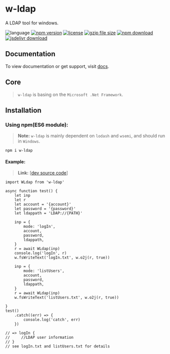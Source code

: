 # w-ldap
A LDAP tool for windows.

![language](https://img.shields.io/badge/language-JavaScript-orange.svg) 
[![npm version](http://img.shields.io/npm/v/w-ldap.svg?style=flat)](https://npmjs.org/package/w-ldap) 
[![license](https://img.shields.io/npm/l/w-ldap.svg?style=flat)](https://npmjs.org/package/w-ldap) 
[![gzip file size](http://img.badgesize.io/yuda-lyu/w-ldap/master/dist/w-ldap.umd.js.svg?compression=gzip)](https://github.com/yuda-lyu/w-ldap)
[![npm download](https://img.shields.io/npm/dt/w-ldap.svg)](https://npmjs.org/package/w-ldap) 
[![jsdelivr download](https://img.shields.io/jsdelivr/npm/hm/w-ldap.svg)](https://www.jsdelivr.com/package/npm/w-ldap)

## Documentation
To view documentation or get support, visit [docs](https://yuda-lyu.github.io/w-ldap/global.html).

## Core
> `w-ldap` is basing on the `Microsoft .Net Framework`.

## Installation
### Using npm(ES6 module):
> **Note:** `w-ldap` is mainly dependent on `lodash` and `wsemi`, and should run in `Windows`.

```alias
npm i w-ldap
```

#### Example:
> **Link:** [[dev source code](https://github.com/yuda-lyu/w-ldap/blob/master/g.mjs)]
```alias
import WLdap from 'w-ldap'

async function test() {
    let inp
    let r
    let account = '{account}'
    let password = '{password}'
    let ldappath = 'LDAP://{PATH}'

    inp = {
        mode: 'logIn',
        account,
        password,
        ldappath,
    }
    r = await WLdap(inp)
    console.log('logIn', r)
    w.fsWriteText('logIn.txt', w.o2j(r, true))

    inp = {
        mode: 'listUsers',
        account,
        password,
        ldappath,
    }
    r = await WLdap(inp)
    w.fsWriteText('listUsers.txt', w.o2j(r, true))

}
test()
    .catch((err) => {
        console.log('catch', err)
    })

// => logIn {
//     //LDAP user information
// }
// see logIn.txt and listUsers.txt for details
```
